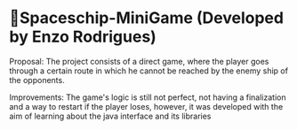 # 🚀Spaceschip-MiniGame (Developed by Enzo Rodrigues)
Proposal: The project consists of a direct game, where the player goes through a certain route in which he cannot be reached by the enemy ship of the opponents.

Improvements: The game's logic is still not perfect, not having a finalization and a way to restart if the player loses, however, it was developed with the aim of learning about the java interface and its libraries
